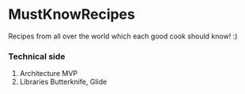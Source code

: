 # MustKnowRecipes

Recipes from all over the world which each good cook should know! :)

### Technical side
1. Architecture MVP
2. Libraries Butterknife, Glide
